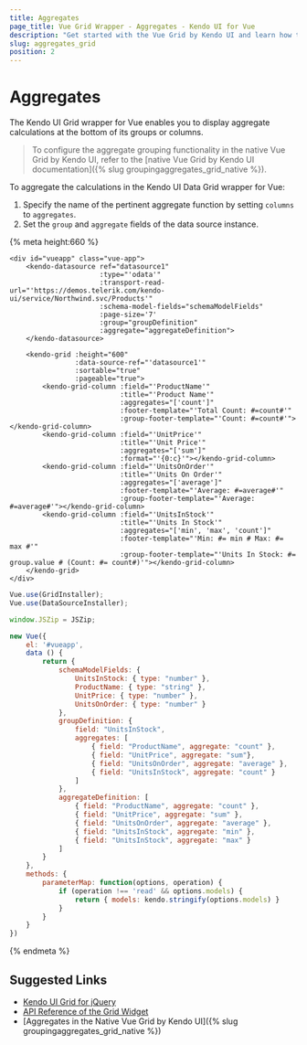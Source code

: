 ```yaml
---
title: Aggregates
page_title: Vue Grid Wrapper - Aggregates - Kendo UI for Vue
description: "Get started with the Vue Grid by Kendo UI and learn how to configure its aggregates functionality."
slug: aggregates_grid
position: 2
---
```


# Aggregates

The Kendo UI Grid wrapper for Vue enables you to display aggregate calculations at the bottom of its groups or columns.  

> To configure the aggregate grouping functionality in the native Vue Grid by Kendo UI, refer to the [native Vue Grid by Kendo UI documentation]({% slug groupingaggregates_grid_native %}).

To aggregate the calculations in the Kendo UI Data Grid wrapper for Vue:
1. Specify the name of the pertinent aggregate function by setting `columns` to `aggregates`.
1. Set the `group` and `aggregate` fields of the data source instance.

{% meta height:660 %}
```html-preview
<div id="vueapp" class="vue-app">
    <kendo-datasource ref="datasource1"
                      :type="'odata'"
                      :transport-read-url="'https://demos.telerik.com/kendo-ui/service/Northwind.svc/Products'"
                      :schema-model-fields="schemaModelFields"
                      :page-size='7'
                      :group="groupDefinition"
                      :aggregate="aggregateDefinition">
    </kendo-datasource>

    <kendo-grid :height="600"
                :data-source-ref="'datasource1'"
                :sortable="true"
                :pageable="true">
        <kendo-grid-column :field="'ProductName'"
                           :title="'Product Name'"
                           :aggregates="['count']"
                           :footer-template="'Total Count: #=count#'"
                           :group-footer-template="'Count: #=count#'"></kendo-grid-column>
        <kendo-grid-column :field="'UnitPrice'"
                           :title="'Unit Price'"
                           :aggregates="['sum']"
                           :format="'{0:c}'"></kendo-grid-column>
        <kendo-grid-column :field="'UnitsOnOrder'"
                           :title="'Units On Order'"
                           :aggregates="['average']"
                           :footer-template="'Average: #=average#'"
                           :group-footer-template="'Average: #=average#'"></kendo-grid-column>
        <kendo-grid-column :field="'UnitsInStock'"
                           :title="'Units In Stock'"
                           :aggregates="['min', 'max', 'count']"
                           :footer-template="'Min: #= min # Max: #= max #'"
                           :group-footer-template="'Units In Stock: #= group.value # (Count: #= count#)'"></kendo-grid-column>
    </kendo-grid>
</div>
```

```js
Vue.use(GridInstaller);
Vue.use(DataSourceInstaller);

window.JSZip = JSZip;

new Vue({
    el: '#vueapp',
    data () {
        return {
            schemaModelFields: {
                UnitsInStock: { type: "number" },
                ProductName: { type: "string" },
                UnitPrice: { type: "number" },
                UnitsOnOrder: { type: "number" }
            },
            groupDefinition: {
                field: "UnitsInStock",
                aggregates: [
                    { field: "ProductName", aggregate: "count" },
                    { field: "UnitPrice", aggregate: "sum"},
                    { field: "UnitsOnOrder", aggregate: "average" },
                    { field: "UnitsInStock", aggregate: "count" }
                ]
            },
            aggregateDefinition: [
                { field: "ProductName", aggregate: "count" },
                { field: "UnitPrice", aggregate: "sum" },
                { field: "UnitsOnOrder", aggregate: "average" },
                { field: "UnitsInStock", aggregate: "min" },
                { field: "UnitsInStock", aggregate: "max" }
            ]
        }
    },
    methods: {
        parameterMap: function(options, operation) {
            if (operation !== 'read' && options.models) {
                return { models: kendo.stringify(options.models) }
            }
        }
    }
})
```
{% endmeta %}

## Suggested Links

* [Kendo UI Grid for jQuery](https://docs.telerik.com/kendo-ui/controls/data-management/grid/overview)
* [API Reference of the Grid Widget](https://docs.telerik.com/kendo-ui/api/javascript/ui/grid)
* [Aggregates in the Native Vue Grid by Kendo UI]({% slug groupingaggregates_grid_native %})
